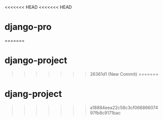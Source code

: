 <<<<<<< HEAD
<<<<<<< HEAD
# django-pro
=======
# django-project
>>>>>>> 26361d1 (New Commit)
=======
# djang-project
>>>>>>> a18884eea22c58c3cf06686607497fb8c9171bac
